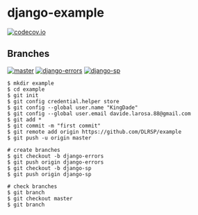 # django-example
[![codecov.io](https://codecov.io/github/DLRSP/example/coverage.svg?branch=master)](https://codecov.io/github/DLRSP/example?branch=master)

## Branches
[![master](https://travis-ci.org/DLRSP/example.svg?branch=master)](https://travis-ci.org/DLRSP/example)
[![django-errors](https://travis-ci.org/DLRSP/example.svg?branch=django-errors)](https://travis-ci.org/DLRSP/example)
[![django-sp](https://travis-ci.org/DLRSP/example.svg?branch=django-sp)](https://travis-ci.org/DLRSP/example)


	$ mkdir example
	$ cd example
	$ git init
	$ git config credential.helper store
	$ git config --global user.name "KingDade"
	$ git config --global user.email davide.larosa.88@gmail.com
	$ git add *
	$ git commit -m "first commit"
	$ git remote add origin https://github.com/DLRSP/example
	$ git push -u origin master
	
	# create branches
	$ git checkout -b django-errors
	$ git push origin django-errors
	$ git checkout -b django-sp
	$ git push origin django-sp
	
	# check branches
	$ git branch
	$ git checkout master
	$ git branch
	